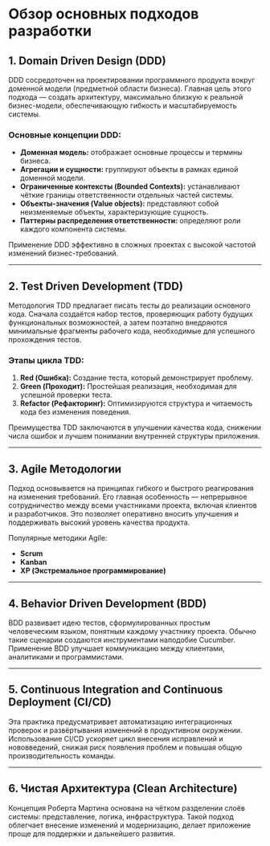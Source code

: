 # Обзор основных подходов разработки

## 1. Domain Driven Design (DDD)

DDD сосредоточен на проектировании программного продукта вокруг доменной модели (предметной области бизнеса). Главная цель этого подхода — создать архитектуру, максимально близкую к реальной бизнес-модели, обеспечивающую гибкость и масштабируемость системы.

### Основные концепции DDD:
- **Доменная модель:** отображает основные процессы и термины бизнеса.
- **Агрегации и сущности:** группируют объекты в рамках единой доменной модели.
- **Ограниченные контексты (Bounded Contexts):** устанавливают чёткие границы ответственности отдельных частей системы.
- **Объекты-значения (Value objects):** представляют собой неизменяемые объекты, характеризующие сущность.
- **Паттерны распределения ответственности:** определяют роли каждого компонента системы.

Применение DDD эффективно в сложных проектах с высокой частотой изменений бизнес-требований.

---

## 2. Test Driven Development (TDD)

Методология TDD предлагает писать тесты до реализации основного кода. Сначала создаётся набор тестов, проверяющих работу будущих функциональных возможностей, а затем поэтапно внедряются минимальные фрагменты рабочего кода, необходимые для успешного прохождения тестов.

### Этапы цикла TDD:
1. **Red (Ошибка):** Создание теста, который демонстрирует проблему.
2. **Green (Проходит):** Простейшая реализация, необходимая для успешной проверки теста.
3. **Refactor (Рефакторинг):** Оптимизируются структура и читаемость кода без изменения поведения.

Преимущества TDD заключаются в улучшении качества кода, снижении числа ошибок и лучшем понимании внутренней структуры приложения.

---

## 3. Agile Методологии

Подход основывается на принципах гибкого и быстрого реагирования на изменения требований. Его главная особенность — непрерывное сотрудничество между всеми участниками проекта, включая клиентов и разработчиков. Это позволяет оперативно вносить улучшения и поддерживать высокий уровень качества продукта.

Популярные методики Agile:
- **Scrum**
- **Kanban**
- **XP (Экстремальное программирование)**

---

## 4. Behavior Driven Development (BDD)

BDD развивает идею тестов, сформулированных простым человеческим языком, понятным каждому участнику проекта. Обычно такие сценарии создаются инструментами наподобие Cucumber. Применение BDD улучшает коммуникацию между клиентами, аналитиками и программистами.

---

## 5. Continuous Integration and Continuous Deployment (CI/CD)

Эта практика предусматривает автоматизацию интеграционных проверок и развёртывания изменений в продуктивном окружении. Использование CI/CD ускоряет цикл внесения исправлений и нововведений, снижая риск появления проблем и повышая общую производительность команды.

---

## 6. Чистая Архитектура (Clean Architecture)

Концепция Роберта Мартина основана на чётком разделении слоёв системы: представление, логика, инфраструктура. Такой подход облегчает внесение изменений и модернизацию, делает приложение проще для поддержки и дальнейшего развития.